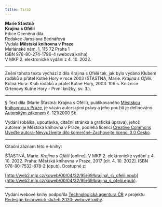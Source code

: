 ```yaml
---
title: Tiráž
---
```


**Marie Šťastná**  
**Krajina s Ofélií**  
Edice Oceněná díla  
Redakce Jaroslava Bednářová  
Vydala **Městská knihovna v Praze**  
Mariánské nám. 1, 115 72 Praha 1  
ISBN 978-80-274-1796-4 (webová kniha)  
V MKP 2. elektronické vydání z 4. 10. 2022.

***

Znění tohoto textu vychází z díla Krajina s Ofélií tak, jak bylo vydáno Klubem rodáků a přátel Kutné Hory v roce 2003 (ŠŤASTNÁ, Marie. _Krajina s Ofélií_. Kutná Hora: Klub rodáků a přátel Kutné Hory, 2003. 106 s. Knižnice Ortenovy Kutné Hory - První knížky, sv. 3.).

***

§
Text díla (Marie Šťastná: Krajina s Ofélií), publikovaného [Městskou knihovnou v Praze](http://www.mlp.cz/), je vázán autorskými právy a jeho použití je definováno [Autorským zákonem](https://www.mkcr.cz/predpisy-zakonu-709.html) č. 121/2000 Sb.


Vydání (obálka, upoutávka, citační stránka a grafická úprava), jehož autorem je Městská knihovna v Praze, podléhá licenci [Creative Commons Uveďte autora-Nevyužívejte dílo komerčně-Zachovejte licenci 3.0 Česko](http://creativecommons.org/licenses/by-nc-sa/3.0/cz/).

***

Citační záznam této e-knihy:

ŠŤASTNÁ, Marie. _Krajina s Ofélií_ \[online\]. V MKP 2. elektronické vydání z 4. 10. 2022. Praha: Městská knihovna v Praze, 2017 \[cit. 4. 10. 2022]. ISBN 978-80-7532-678-2 (epub). Dostupné z:

[http://web2.mlp.cz/koweb/00/04/32/95/69/krajina\_s\_ofelii.epub](http://web2.mlp.cz/koweb/00/04/32/95/69/krajina_s_ofelii.epub).

***

Vydání webové knihy podpořila [Technologická agentura ČR](https://www.tacr.cz/) v projektu [Redesign knihovních služeb 2020: webové knihy](https://starfos.tacr.cz/cs/project/TL04000391).